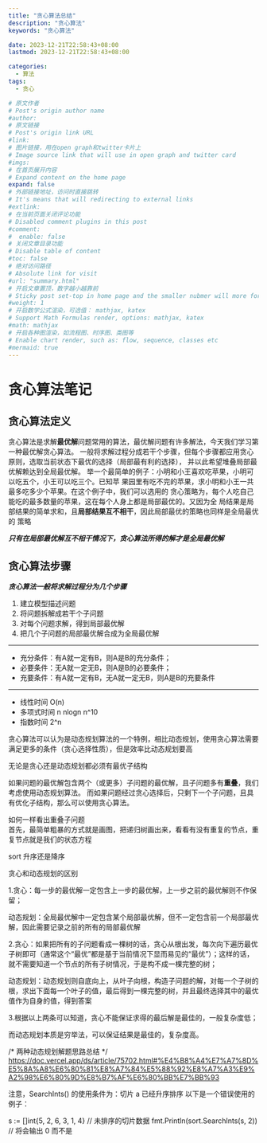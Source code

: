 ```yaml
---
title: "贪心算法总结"
description: "贪心算法"
keywords: "贪心算法"

date: 2023-12-21T22:58:43+08:00
lastmod: 2023-12-21T22:58:43+08:00

categories:
  - 算法
tags:
  - 贪心

# 原文作者
# Post's origin author name
#author:
# 原文链接
# Post's origin link URL
#link:
# 图片链接，用在open graph和twitter卡片上
# Image source link that will use in open graph and twitter card
#imgs:
# 在首页展开内容
# Expand content on the home page
expand: false
# 外部链接地址，访问时直接跳转
# It's means that will redirecting to external links
#extlink:
# 在当前页面关闭评论功能
# Disabled comment plugins in this post
#comment:
#  enable: false
# 关闭文章目录功能
# Disable table of content
#toc: false
# 绝对访问路径
# Absolute link for visit
#url: "summary.html"
# 开启文章置顶，数字越小越靠前
# Sticky post set-top in home page and the smaller nubmer will more forward.
#weight: 1
# 开启数学公式渲染，可选值： mathjax, katex
# Support Math Formulas render, options: mathjax, katex
#math: mathjax
# 开启各种图渲染，如流程图、时序图、类图等
# Enable chart render, such as: flow, sequence, classes etc
#mermaid: true
---
```


# 贪心算法笔记

## 贪心算法定义

贪心算法是求解**最优解**问题常用的算法，最优解问题有许多解法，今天我们学习第一种最优解贪心算法。
一般将求解过程分成若干个步骤，但每个步骤都应用贪心原则，选取当前状态下最优的选择（局部最有利的选择）， 
并以此希望堆叠局部最优解赖达到全局最优解。
举一个最简单的例子：小明和小王喜欢吃苹果，小明可以吃五个，小王可以吃三个。已知苹
果园里有吃不完的苹果，求小明和小王一共最多吃多少个苹果。在这个例子中，我们可以选用的
贪心策略为，每个人吃自己能吃的最多数量的苹果，这在每个人身上都是局部最优的。又因为全
局结果是局部结果的简单求和，且**局部结果互不相干**，因此局部最优的策略也同样是全局最优的
策略

***只有在局部最优解互不相干情况下，贪心算法所得的解才是全局最优解***

<!--more-->


## 贪心算法步骤

***贪心算法一般将求解过程分为几个步骤***
1. 建立模型描述问题
2. 将问题拆解成若干个子问题
3. 对每个问题求解，得到局部最优解
4. 把几个子问题的局部最优解合成为全局最优解
----
- 充分条件：有A就一定有B，则A是B的充分条件；
- 必要条件：无A就一定无B，则A是B的必要条件；
- 充要条件：有A就一定有B，无A就一定无B，则A是B的充要条件
----
- 线性时间  O(n)
- 多项式时间 n nlogn n^10
- 指数时间  2^n

贪心算法可以认为是动态规划算法的一个特例，相比动态规划，使用贪心算法需要满足更多的条件（贪心选择性质），但是效率比动态规划要高

无论是贪心还是动态规划都必须有最优子结构

如果问题的最优解包含两个（或更多）子问题的最优解，且子问题多有**重叠**，我们考虑使用动态规划算法。
而如果问题经过贪心选择后，只剩下一个子问题，且具有优化子结构，那么可以使用贪心算法。

如何一样看出重叠子问题  
首先，最简单粗暴的方式就是画图，把递归树画出来，看看有没有重复的节点，重复节点就是我们的状态方程

sort 升序还是降序

贪心和动态规划的区别

1.贪心：每一步的最优解一定包含上一步的最优解，上一步之前的最优解则不作保留；

动态规划：全局最优解中一定包含某个局部最优解，但不一定包含前一个局部最优解，因此需要记录之前的所有的局部最优解

2.贪心：如果把所有的子问题看成一棵树的话，贪心从根出发，每次向下遍历最优子树即可（通常这个“最优”都是基于当前情况下显而易见的“最优”）；这样的话，就不需要知道一个节点的所有子树情况，于是构不成一棵完整的树；

动态规划：动态规划则自底向上，从叶子向根，构造子问题的解，对每一个子树的根，求出下面每一个叶子的值，最后得到一棵完整的树，并且最终选择其中的最优值作为自身的值，得到答案

3.根据以上两条可以知道，贪心不能保证求得的最后解是最佳的，一般复杂度低；

而动态规划本质是穷举法，可以保证结果是最佳的，复杂度高。



/*
    两种动态规划解题思路总结
*/
https://doc.vercel.app/ds/article/75702.html#%E4%B8%A4%E7%A7%8D%E5%8A%A8%E6%80%81%E8%A7%84%E5%88%92%E8%A7%A3%E9%A2%98%E6%80%9D%E8%B7%AF%E6%80%BB%E7%BB%93


注意，SearchInts() 的使用条件为：切片 a 已经升序排序 以下是一个错误使用的例子：

s := []int{5, 2, 6, 3, 1, 4} // 未排序的切片数据
fmt.Println(sort.SearchInts(s, 2)) // 将会输出 0 而不是

